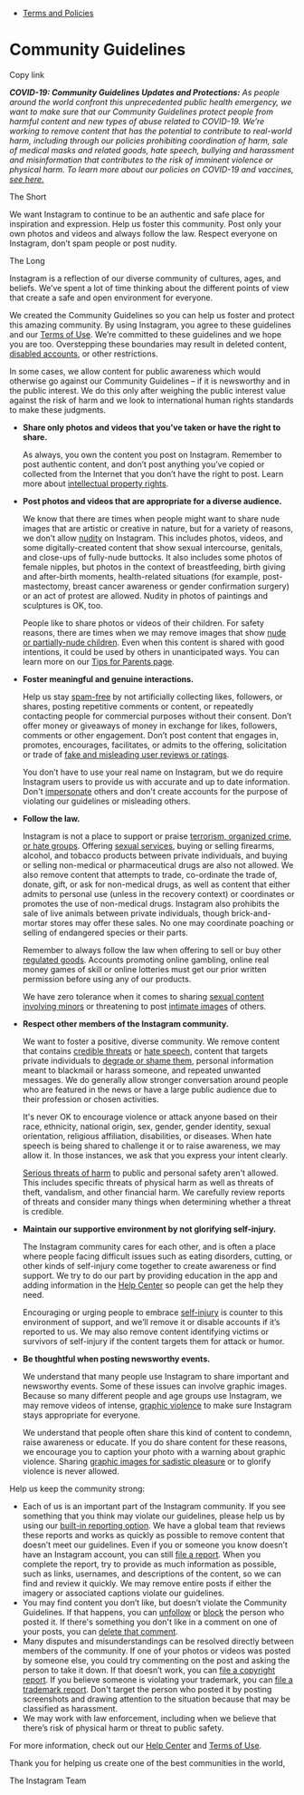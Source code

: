 *   [Terms and Policies](https://help.instagram.com/1417489251945243/?helpref=breadcrumb)

Community Guidelines
====================

Copy link

_**COVID-19: Community Guidelines Updates and Protections:** As people around the world confront this unprecedented public health emergency, we want to make sure that our Community Guidelines protect people from harmful content and new types of abuse related to COVID-19. We’re working to remove content that has the potential to contribute to real-world harm, including through our policies prohibiting coordination of harm, sale of medical masks and related goods, hate speech, bullying and harassment and misinformation that contributes to the risk of imminent violence or physical harm. To learn more about our policies on COVID-19 and vaccines, [see here.](https://help.instagram.com/697825587576762?helpref=faq_content)_

The Short

We want Instagram to continue to be an authentic and safe place for inspiration and expression. Help us foster this community. Post only your own photos and videos and always follow the law. Respect everyone on Instagram, don’t spam people or post nudity.

The Long

Instagram is a reflection of our diverse community of cultures, ages, and beliefs. We’ve spent a lot of time thinking about the different points of view that create a safe and open environment for everyone.

We created the Community Guidelines so you can help us foster and protect this amazing community. By using Instagram, you agree to these guidelines and our [Terms of Use](https://www.instagram.com/legal/terms). We’re committed to these guidelines and we hope you are too. Overstepping these boundaries may result in deleted content, [disabled accounts](https://help.instagram.com/366993040048856?helpref=faq_content), or other restrictions.

In some cases, we allow content for public awareness which would otherwise go against our Community Guidelines – if it is newsworthy and in the public interest. We do this only after weighing the public interest value against the risk of harm and we look to international human rights standards to make these judgments.

*   **Share only photos and videos that you’ve taken or have the right to share.**
    
    As always, you own the content you post on Instagram. Remember to post authentic content, and don’t post anything you’ve copied or collected from the Internet that you don’t have the right to post. Learn more about [intellectual property rights](https://help.instagram.com/126382350847838?helpref=faq_content).
    
*   **Post photos and videos that are appropriate for a diverse audience.**
    
    We know that there are times when people might want to share nude images that are artistic or creative in nature, but for a variety of reasons, we don’t allow [nudity](https://l.instagram.com/?u=https%3A%2F%2Fwww.facebook.com%2Fcommunitystandards%2Fadult_nudity_sexual_activity&e=AT07XWndowLQf_tic-FN2ImpNX3Dw22bV5ntgRr_m11I63XsX-zZ5kkdAdEDlIfqcry57lZY1Y4d4Gc1rAF93gQsUIv4aRIbXwNfSgOJkLrgQqLzFAcq5cmGJjmr3qgxSc6oiEjIw8KxxEAm3HX9eQ) on Instagram. This includes photos, videos, and some digitally-created content that show sexual intercourse, genitals, and close-ups of fully-nude buttocks. It also includes some photos of female nipples, but photos in the context of breastfeeding, birth giving and after-birth moments, health-related situations (for example, post-mastectomy, breast cancer awareness or gender confirmation surgery) or an act of protest are allowed. Nudity in photos of paintings and sculptures is OK, too.
    
    People like to share photos or videos of their children. For safety reasons, there are times when we may remove images that show [nude or partially-nude children](https://l.instagram.com/?u=https%3A%2F%2Fwww.facebook.com%2Fcommunitystandards%2Fchild_nudity_sexual_exploitation&e=AT07XWndowLQf_tic-FN2ImpNX3Dw22bV5ntgRr_m11I63XsX-zZ5kkdAdEDlIfqcry57lZY1Y4d4Gc1rAF93gQsUIv4aRIbXwNfSgOJkLrgQqLzFAcq5cmGJjmr3qgxSc6oiEjIw8KxxEAm3HX9eQ). Even when this content is shared with good intentions, it could be used by others in unanticipated ways. You can learn more on our [Tips for Parents page](https://help.instagram.com/154475974694511/?helpref=faq_content).
    
*   **Foster meaningful and genuine interactions.**
    
    Help us stay [spam-free](https://l.instagram.com/?u=https%3A%2F%2Fwww.facebook.com%2Fcommunitystandards%2Fspam&e=AT07XWndowLQf_tic-FN2ImpNX3Dw22bV5ntgRr_m11I63XsX-zZ5kkdAdEDlIfqcry57lZY1Y4d4Gc1rAF93gQsUIv4aRIbXwNfSgOJkLrgQqLzFAcq5cmGJjmr3qgxSc6oiEjIw8KxxEAm3HX9eQ) by not artificially collecting likes, followers, or shares, posting repetitive comments or content, or repeatedly contacting people for commercial purposes without their consent. Don’t offer money or giveaways of money in exchange for likes, followers, comments or other engagement. Don’t post content that engages in, promotes, encourages, facilitates, or admits to the offering, solicitation or trade of [fake and misleading user reviews or ratings](https://l.instagram.com/?u=https%3A%2F%2Fwww.facebook.com%2Fcommunitystandards%2Ffraud_deception&e=AT07XWndowLQf_tic-FN2ImpNX3Dw22bV5ntgRr_m11I63XsX-zZ5kkdAdEDlIfqcry57lZY1Y4d4Gc1rAF93gQsUIv4aRIbXwNfSgOJkLrgQqLzFAcq5cmGJjmr3qgxSc6oiEjIw8KxxEAm3HX9eQ).
    
    You don’t have to use your real name on Instagram, but we do require Instagram users to provide us with accurate and up to date information. Don't [impersonate](https://l.instagram.com/?u=https%3A%2F%2Fwww.facebook.com%2Fcommunitystandards%2Fmisrepresentation&e=AT07XWndowLQf_tic-FN2ImpNX3Dw22bV5ntgRr_m11I63XsX-zZ5kkdAdEDlIfqcry57lZY1Y4d4Gc1rAF93gQsUIv4aRIbXwNfSgOJkLrgQqLzFAcq5cmGJjmr3qgxSc6oiEjIw8KxxEAm3HX9eQ) others and don't create accounts for the purpose of violating our guidelines or misleading others.
    
*   **Follow the law.**
    
    Instagram is not a place to support or praise [terrorism, organized crime, or hate groups](https://l.instagram.com/?u=https%3A%2F%2Fwww.facebook.com%2Fcommunitystandards%2Fdangerous_individuals_organizations&e=AT07XWndowLQf_tic-FN2ImpNX3Dw22bV5ntgRr_m11I63XsX-zZ5kkdAdEDlIfqcry57lZY1Y4d4Gc1rAF93gQsUIv4aRIbXwNfSgOJkLrgQqLzFAcq5cmGJjmr3qgxSc6oiEjIw8KxxEAm3HX9eQ). Offering [sexual services](https://l.instagram.com/?u=https%3A%2F%2Fwww.facebook.com%2Fcommunitystandards%2Fsexual_solicitation&e=AT07XWndowLQf_tic-FN2ImpNX3Dw22bV5ntgRr_m11I63XsX-zZ5kkdAdEDlIfqcry57lZY1Y4d4Gc1rAF93gQsUIv4aRIbXwNfSgOJkLrgQqLzFAcq5cmGJjmr3qgxSc6oiEjIw8KxxEAm3HX9eQ), buying or selling firearms, alcohol, and tobacco products between private individuals, and buying or selling non-medical or pharmaceutical drugs are also not allowed. We also remove content that attempts to trade, co-ordinate the trade of, donate, gift, or ask for non-medical drugs, as well as content that either admits to personal use (unless in the recovery context) or coordinates or promotes the use of non-medical drugs. Instagram also prohibits the sale of live animals between private individuals, though brick-and-mortar stores may offer these sales. No one may coordinate poaching or selling of endangered species or their parts.
    
    Remember to always follow the law when offering to sell or buy other [regulated goods](https://l.instagram.com/?u=https%3A%2F%2Fwww.facebook.com%2Fcommunitystandards%2Fregulated_goods&e=AT07XWndowLQf_tic-FN2ImpNX3Dw22bV5ntgRr_m11I63XsX-zZ5kkdAdEDlIfqcry57lZY1Y4d4Gc1rAF93gQsUIv4aRIbXwNfSgOJkLrgQqLzFAcq5cmGJjmr3qgxSc6oiEjIw8KxxEAm3HX9eQ). Accounts promoting online gambling, online real money games of skill or online lotteries must get our prior written permission before using any of our products.
    
    We have zero tolerance when it comes to sharing [sexual content involving minors](https://l.instagram.com/?u=https%3A%2F%2Fwww.facebook.com%2Fcommunitystandards%2Fchild_nudity_sexual_exploitation&e=AT07XWndowLQf_tic-FN2ImpNX3Dw22bV5ntgRr_m11I63XsX-zZ5kkdAdEDlIfqcry57lZY1Y4d4Gc1rAF93gQsUIv4aRIbXwNfSgOJkLrgQqLzFAcq5cmGJjmr3qgxSc6oiEjIw8KxxEAm3HX9eQ) or threatening to post [intimate images](https://l.instagram.com/?u=https%3A%2F%2Fwww.facebook.com%2Fcommunitystandards%2Fsexual_exploitation_adults&e=AT07XWndowLQf_tic-FN2ImpNX3Dw22bV5ntgRr_m11I63XsX-zZ5kkdAdEDlIfqcry57lZY1Y4d4Gc1rAF93gQsUIv4aRIbXwNfSgOJkLrgQqLzFAcq5cmGJjmr3qgxSc6oiEjIw8KxxEAm3HX9eQ) of others.
    
*   **Respect other members of the Instagram community.**
    
    We want to foster a positive, diverse community. We remove content that contains [credible threats](https://l.instagram.com/?u=https%3A%2F%2Fwww.facebook.com%2Fcommunitystandards%2Fcredible_violence&e=AT07XWndowLQf_tic-FN2ImpNX3Dw22bV5ntgRr_m11I63XsX-zZ5kkdAdEDlIfqcry57lZY1Y4d4Gc1rAF93gQsUIv4aRIbXwNfSgOJkLrgQqLzFAcq5cmGJjmr3qgxSc6oiEjIw8KxxEAm3HX9eQ) or [hate speech](https://l.instagram.com/?u=https%3A%2F%2Fwww.facebook.com%2Fcommunitystandards%2Fhate_speech&e=AT07XWndowLQf_tic-FN2ImpNX3Dw22bV5ntgRr_m11I63XsX-zZ5kkdAdEDlIfqcry57lZY1Y4d4Gc1rAF93gQsUIv4aRIbXwNfSgOJkLrgQqLzFAcq5cmGJjmr3qgxSc6oiEjIw8KxxEAm3HX9eQ), content that targets private individuals to [degrade or shame them](https://l.instagram.com/?u=https%3A%2F%2Fwww.facebook.com%2Fcommunitystandards%2Fbullying&e=AT07XWndowLQf_tic-FN2ImpNX3Dw22bV5ntgRr_m11I63XsX-zZ5kkdAdEDlIfqcry57lZY1Y4d4Gc1rAF93gQsUIv4aRIbXwNfSgOJkLrgQqLzFAcq5cmGJjmr3qgxSc6oiEjIw8KxxEAm3HX9eQ), personal information meant to blackmail or harass someone, and repeated unwanted messages. We do generally allow stronger conversation around people who are featured in the news or have a large public audience due to their profession or chosen activities.
    
    It's never OK to encourage violence or attack anyone based on their race, ethnicity, national origin, sex, gender, gender identity, sexual orientation, religious affiliation, disabilities, or diseases. When hate speech is being shared to challenge it or to raise awareness, we may allow it. In those instances, we ask that you express your intent clearly.
    
    [Serious threats of harm](https://l.instagram.com/?u=https%3A%2F%2Fwww.facebook.com%2Fcommunitystandards%2Fcredible_violence&e=AT07XWndowLQf_tic-FN2ImpNX3Dw22bV5ntgRr_m11I63XsX-zZ5kkdAdEDlIfqcry57lZY1Y4d4Gc1rAF93gQsUIv4aRIbXwNfSgOJkLrgQqLzFAcq5cmGJjmr3qgxSc6oiEjIw8KxxEAm3HX9eQ) to public and personal safety aren't allowed. This includes specific threats of physical harm as well as threats of theft, vandalism, and other financial harm. We carefully review reports of threats and consider many things when determining whether a threat is credible.
    
*   **Maintain our supportive environment by not glorifying self-injury.**
    
    The Instagram community cares for each other, and is often a place where people facing difficult issues such as eating disorders, cutting, or other kinds of self-injury come together to create awareness or find support. We try to do our part by providing education in the app and adding information in the [Help Center](https://help.instagram.com/) so people can get the help they need.
    
    Encouraging or urging people to embrace [self-injury](https://l.instagram.com/?u=https%3A%2F%2Fwww.facebook.com%2Fcommunitystandards%2Fsuicide_self_injury_violence&e=AT07XWndowLQf_tic-FN2ImpNX3Dw22bV5ntgRr_m11I63XsX-zZ5kkdAdEDlIfqcry57lZY1Y4d4Gc1rAF93gQsUIv4aRIbXwNfSgOJkLrgQqLzFAcq5cmGJjmr3qgxSc6oiEjIw8KxxEAm3HX9eQ) is counter to this environment of support, and we’ll remove it or disable accounts if it’s reported to us. We may also remove content identifying victims or survivors of self-injury if the content targets them for attack or humor.
    
*   **Be thoughtful when posting newsworthy events.**
    
    We understand that many people use Instagram to share important and newsworthy events. Some of these issues can involve graphic images. Because so many different people and age groups use Instagram, we may remove videos of intense, [graphic violence](https://l.instagram.com/?u=https%3A%2F%2Fwww.facebook.com%2Fcommunitystandards%2Fgraphic_violence&e=AT07XWndowLQf_tic-FN2ImpNX3Dw22bV5ntgRr_m11I63XsX-zZ5kkdAdEDlIfqcry57lZY1Y4d4Gc1rAF93gQsUIv4aRIbXwNfSgOJkLrgQqLzFAcq5cmGJjmr3qgxSc6oiEjIw8KxxEAm3HX9eQ) to make sure Instagram stays appropriate for everyone.
    
    We understand that people often share this kind of content to condemn, raise awareness or educate. If you do share content for these reasons, we encourage you to caption your photo with a warning about graphic violence. Sharing [graphic images for sadistic pleasure](https://l.instagram.com/?u=https%3A%2F%2Fwww.facebook.com%2Fcommunitystandards%2Fcruel_insensitive&e=AT07XWndowLQf_tic-FN2ImpNX3Dw22bV5ntgRr_m11I63XsX-zZ5kkdAdEDlIfqcry57lZY1Y4d4Gc1rAF93gQsUIv4aRIbXwNfSgOJkLrgQqLzFAcq5cmGJjmr3qgxSc6oiEjIw8KxxEAm3HX9eQ) or to glorify violence is never allowed.
    

Help us keep the community strong:

*   Each of us is an important part of the Instagram community. If you see something that you think may violate our guidelines, please help us by using our [built-in reporting option](https://help.instagram.com/165828726894770?helpref=faq_content). We have a global team that reviews these reports and works as quickly as possible to remove content that doesn’t meet our guidelines. Even if you or someone you know doesn’t have an Instagram account, you can still [file a report](https://help.instagram.com/contact/383679321740945). When you complete the report, try to provide as much information as possible, such as links, usernames, and descriptions of the content, so we can find and review it quickly. We may remove entire posts if either the imagery or associated captions violate our guidelines.
*   You may find content you don’t like, but doesn’t violate the Community Guidelines. If that happens, you can [unfollow](https://help.instagram.com/286340048138725?helpref=faq_content) or [block](https://help.instagram.com/426700567389543/?helpref=faq_content) the person who posted it. If there's something you don't like in a comment on one of your posts, you can [delete that comment](https://help.instagram.com/289098941190483?helpref=faq_content).
*   Many disputes and misunderstandings can be resolved directly between members of the community. If one of your photos or videos was posted by someone else, you could try commenting on the post and asking the person to take it down. If that doesn’t work, you can [file a copyright report](https://help.instagram.com/126382350847838?helpref=faq_content). If you believe someone is violating your trademark, you can [file a trademark report](https://help.instagram.com/222826637847963?helpref=faq_content). Don't target the person who posted it by posting screenshots and drawing attention to the situation because that may be classified as harassment.
*   We may work with law enforcement, including when we believe that there’s risk of physical harm or threat to public safety.

For more information, check out our [Help Center](https://help.instagram.com/) and [Terms of Use](https://l.instagram.com/?u=http%3A%2F%2Finstagram.com%2Flegal%2Fterms%2F%23&e=AT07XWndowLQf_tic-FN2ImpNX3Dw22bV5ntgRr_m11I63XsX-zZ5kkdAdEDlIfqcry57lZY1Y4d4Gc1rAF93gQsUIv4aRIbXwNfSgOJkLrgQqLzFAcq5cmGJjmr3qgxSc6oiEjIw8KxxEAm3HX9eQ).

Thank you for helping us create one of the best communities in the world,

The Instagram Team